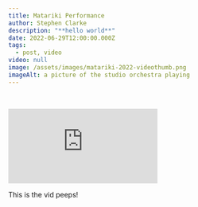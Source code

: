 ```yaml
---
title: Matariki Performance
author: Stephen Clarke
description: "**hello world**"
date: 2022-06-29T12:00:00.000Z
tags:
  - post, video
video: null
image: /assets/images/matariki-2022-videothumb.png
imageAlt: a picture of the studio orchestra playing
---
```

<div class="video-container">

                        <div class="video-embed-container">

<iframe class="video-embed" src="https://www.youtube.com/embed/-oWROqN5e0s" title="YouTube video player" frameborder="0" allow="accelerometer; autoplay; clipboard-write; encrypted-media; gyroscope; picture-in-picture" allowfullscreen></iframe>

</div></div>

This is the vid peeps!